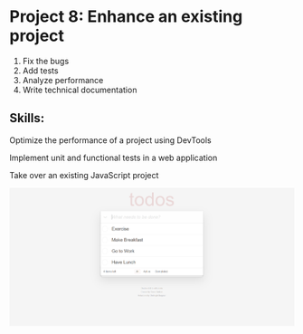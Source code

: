 <h1>Project 8: Enhance an existing project</h1>
<ol>
    <li>Fix the bugs</li>
    <li>Add tests</li>
    <li>Analyze performance</li>
    <li>Write technical documentation</li>
</ol>

<h2>Skills:</h2>
<p>Optimize the performance of a project using DevTools</p>
<p>Implement unit and functional tests in a web application</p>
<p>Take over an existing JavaScript project</p>
<img src = "image/image1.png">
